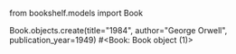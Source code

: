 from bookshelf.models import Book

Book.objects.create(title="1984", author="George Orwell", publication_year=1949)
#<Book: Book object (1)>
